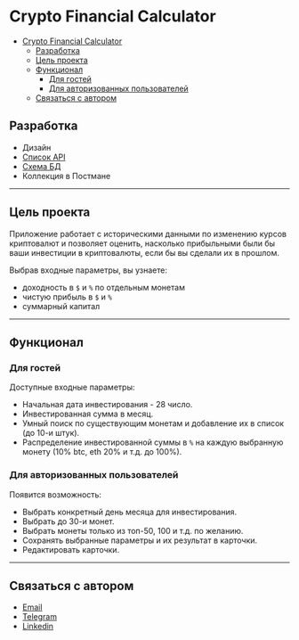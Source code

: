 # Crypto Financial Calculator

- [Crypto Financial Calculator](#crypto-financial-calculator)
  - [Разработка](#разработка)
  - [Цель проекта](#цель-проекта)
  - [Функционал](#функционал)
    - [Для гостей](#для-гостей)
    - [Для авторизованных пользователей](#для-авторизованных-пользователей)
  - [Связаться с автором](#связаться-с-автором)

## Разработка

- Дизайн
- [Список API](https://docs.google.com/spreadsheets/d/1vTmBQFo2wFX0oCJeqGHTAz3dn5wm5x6eL-0KkI70c0g/edit?usp=sharing)
- [Схема БД](https://app.diagrams.net/#G19kMrgxEYkeauxzE8dHEgK43wXWtvwvOJ)
- Коллекция в Постмане

***

## Цель проекта

Приложение работает с историческими данными по изменению курсов криптовалют и позволяет оценить, насколько прибыльными были бы ваши инвестиции в криптовалюты, если бы вы сделали их в прошлом. 

Выбрав входные параметры, вы узнаете:

* доходность в `$` и `%` по отдельным монетам
* чистую прибыль в `$` и `%`
* суммарный капитал

***


## Функционал

### Для гостей

Доступные входные параметры:

- Начальная дата инвестирования - 28 число.
- Инвестированная сумма в месяц.
- Умный поиск по существующим монетам и добавление их в список (до 10-и штук).
- Распределение инвестированной суммы в `%` на каждую выбранную монету (10% btc, eth 20% и т.д. до 100%).


### Для авторизованных пользователей

Появится возможность: 

* Выбрать конкретный день месяца для инвестирования.
* Выбрать до 30-и монет.
* Выбрать монеты только из топ-50, 100 и т.д. по желанию.
* Сохранять выбранные параметры и их результат в карточки.
* Редактировать карточки.

***


## Связаться с автором

* [Email](vladislav.onatskyi@gmail.com)
* [Telegram](https://t.me/Kravich13 )
* [Linkedin](https://www.linkedin.com/in/vladislav-onatskyi-564447211)